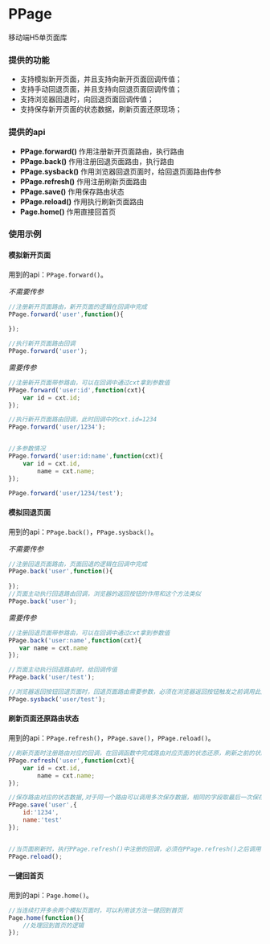 # PPage
移动端H5单页面库

### 提供的功能

 * 支持模拟新开页面，并且支持向新开页面回调传值；
 * 支持手动回退页面，并且支持向回退页面回调传值；
 * 支持浏览器回退时，向回退页面回调传值；
 * 支持保存新开页面的状态数据，刷新页面还原现场；
 

### 提供的api

 * **PPage.forward()**  作用注册新开页面路由，执行路由
 * **PPage.back()**     作用注册回退页面路由，执行路由
 * **PPage.sysback()**  作用浏览器回退页面时，给回退页面路由传参
 * **PPage.refresh()**  作用注册刷新页面路由
 * **PPage.save()**     作用保存路由状态
 * **PPage.reload()**   作用执行刷新页面路由
 * **Page.home()**      作用直接回首页

### 使用示例

#### 模拟新开页面

用到的api：`PPage.forward()`。

*不需要传参*

```javascript
//注册新开页面路由，新开页面的逻辑在回调中完成
PPage.forward('user',function(){
    
});

//执行新开页面路由回调
PPage.forward('user');

```

*需要传参*

```javascript
//注册新开页面带参路由，可以在回调中通过cxt拿到参数值
PPage.forward('user:id',function(cxt){
    var id = cxt.id;
});

//执行新开页面路由回调，此时回调中的cxt.id=1234
PPage.forward('user/1234');


//多参数情况
PPage.forward('user:id:name',function(cxt){
    var id = cxt.id,
        name = cxt.name;
});

PPage.forward('user/1234/test');

```


#### 模拟回退页面

用到的api：`PPage.back()`，`PPage.sysback()`。


*不需要传参*

```javascript
//注册回退页面路由，页面回退的逻辑在回调中完成
PPage.back('user',function(){
    
});
//页面主动执行回退路由回调，浏览器的返回按钮的作用和这个方法类似
PPage.back('user');

```

*需要传参*

```javascript
//注册回退页面带参路由，可以在回调中通过cxt拿到参数值
PPage.back('user:name',function(cxt){
   var name = cxt.name 
});

//页面主动执行回退路由时，给回调传值
PPage.back('user/test');

//浏览器返回按钮回退页面时，回退页面路由需要参数，必须在浏览器返回按钮触发之前调用此方法
PPage.sysback('user/test');

```

#### 刷新页面还原路由状态

用到的api：`PPage.refresh()`，`PPage.save()`，`PPage.reload()`。

```javascript
//刷新页面时注册路由对应的回调，在回调函数中完成路由对应页面的状态还原，刷新之前的状态数据可以通过cxt参数获取，只有刷新页面时才会执行回调
PPage.refresh('user',function(cxt){
    var id = cxt.id,
        name = cxt.name;
});

//保存路由对应的状态数据,对于同一个路由可以调用多次保存数据，相同的字段取最后一次保存的值，保存的状态数据，可以通过注册时的回调获取
PPage.save('user',{
    id:'1234',
    name:'test'
});


//当页面刷新时，执行PPage.refresh()中注册的回调，必须在PPage.refresh()之后调用
PPage.reload();

```

#### 一键回首页

用到的api：`Page.home()`。

```javascript
//当连续打开多余两个模拟页面时，可以利用该方法一键回到首页
Page.home(function(){
    //处理回到首页的逻辑
});

```

